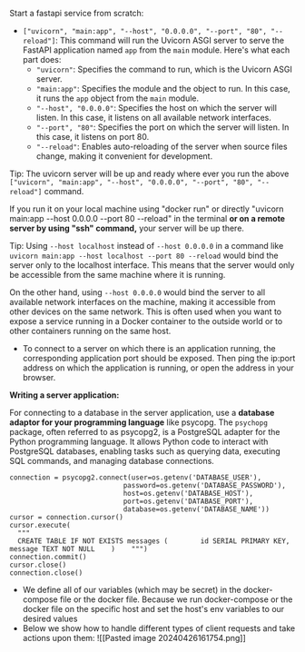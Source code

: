 Start a fastapi service from scratch:

-  `["uvicorn", "main:app", "--host", "0.0.0.0", "--port", "80", "--reload"]`: This command will run the Uvicorn ASGI server to serve the FastAPI application named `app` from the `main` module. Here's what each part does:
    - `"uvicorn"`: Specifies the command to run, which is the Uvicorn ASGI server.
    - `"main:app"`: Specifies the module and the object to run. In this case, it runs the `app` object from the `main` module.
    - `"--host", "0.0.0.0"`: Specifies the host on which the server will listen. In this case, it listens on all available network interfaces.
    - `"--port", "80"`: Specifies the port on which the server will listen. In this case, it listens on port 80.
    - `"--reload"`: Enables auto-reloading of the server when source files change, making it convenient for development.


Tip: The uvicorn server will be up and ready where ever you run the above `["uvicorn", "main:app", "--host", "0.0.0.0", "--port", "80", "--reload"]` command.

If you run it on your local machine using "docker run" or directly "uvicorn main:app --host 0.0.0.0 --port 80 --reload" in the terminal **or on a remote server by using "ssh" command,** your server will be up there.


Tip: Using `--host localhost` instead of `--host 0.0.0.0` in a command like `uvicorn main:app --host localhost --port 80 --reload` would bind the server only to the localhost interface. This means that the server would only be accessible from the same machine where it is running.

On the other hand, using `--host 0.0.0.0` would bind the server to all available network interfaces on the machine, making it accessible from other devices on the same network. This is often used when you want to expose a service running in a Docker container to the outside world or to other containers running on the same host.


- To connect to a server on which there is an application running, the corresponding application port should be exposed. Then ping the ip:port address on which the application is running, or open the address in your browser.


**Writing a server application:**

For connecting to a database in the server application, use a **database adaptor for your programming language** like psycopg.
The `psychopg` package, often referred to as psycopg2, is a PostgreSQL adapter for the Python programming language. It allows Python code to interact with PostgreSQL databases, enabling tasks such as querying data, executing SQL commands, and managing database connections.
  
  ```pyhton
  connection = psycopg2.connect(user=os.getenv('DATABASE_USER'),  
                              password=os.getenv('DATABASE_PASSWORD'),  
                              host=os.getenv('DATABASE_HOST'),  
                              port=os.getenv('DATABASE_PORT'),  
                              database=os.getenv('DATABASE_NAME'))  
cursor = connection.cursor()  
cursor.execute(  
    """  
    CREATE TABLE IF NOT EXISTS messages (        id SERIAL PRIMARY KEY,        message TEXT NOT NULL    )    """)  
connection.commit()  
cursor.close()  
connection.close()
```

- We define all of our variables (which may be secret) in the docker-compose file or the docker file. Because we run docker-compose or the docker file on the specific host and set the host's env variables to our desired values
- Below we show how to handle different types of client requests and take actions upon them:
  ![[Pasted image 20240426161754.png]]